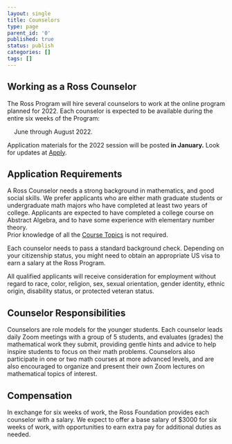 ```yaml
---
layout: single
title: Counselors
type: page
parent_id: '0'
published: true
status: publish
categories: []
tags: []
---
```

## Working as a Ross Counselor

The Ross Program will hire several counselors to work at the online program planned for 2022. 
Each counselor is expected to be available during the entire six weeks of the Program: 

&nbsp; &nbsp; June through August 2022.   

Application materials for the 2022 session will be posted **in January.** 
Look for updates at [Apply](to-apply/). <br>

## Application Requirements

A Ross Counselor needs a strong background in mathematics, and good social skills. 
We prefer applicants who are either math graduate students or undergraduate math majors 
who have completed at least two years of college. Applicants are expected to have completed a 
college course on Abstract Algebra, and to have some experience with elementary number theory.  
Prior knowledge of all the [Course Topics](/students/course-topics/) is not required.

Each counselor needs to pass a standard background check. Depending on your citizenship status, 
you might need to obtain an appropriate US visa to earn a salary at the Ross Program.

All qualified applicants will receive consideration for employment without regard to 
race, color, religion, sex, sexual orientation, gender identity, ethnic origin, 
disability status, or protected veteran status.

## Counselor Responsibilities

Counselors are role models for the younger students. Each counselor leads daily Zoom meetings 
with a group of 5 students, and evaluates (grades) the mathematical work they submit, 
providing gentle hints and advice to help inspire students to focus on their math problems. 
Counselors also participate in one or two math courses at more advanced levels, and are 
also encouraged to organize and present their own Zoom lectures on mathematical topics of interest.

## Compensation

In exchange for six weeks of work, the Ross Foundation provides each counselor with 
a salary. We expect to offer a base salary of $3000 for six weeks of work, with 
opportunities to earn extra pay for additional duties as needed.



